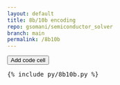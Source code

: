 ```yaml
---
layout: default
title: 8b/10b encoding
repo: gsomani/semiconductor_solver
branch: main
permalink: /8b10b
---
```


<div id="cur">
<button onclick="add_code_cell('cur');">Add code cell</button>

<pre data-executable data-language="python">
{% include py/8b10b.py %}
</pre>

</div>
